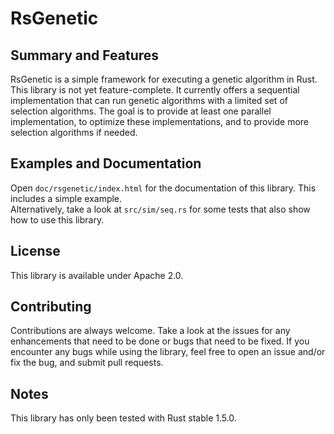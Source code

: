 # RsGenetic

## Summary and Features
RsGenetic is a simple framework for executing a genetic algorithm in Rust.  
This library is not yet feature-complete. It currently offers a sequential implementation that
can run genetic algorithms with a limited set of selection algorithms. The goal is
to provide at least one parallel implementation, to optimize these implementations,
and to provide more selection algorithms if needed.

## Examples and Documentation
Open `doc/rsgenetic/index.html` for the documentation of this library. This includes a simple example.  
Alternatively, take a look at `src/sim/seq.rs` for some tests that also show how to use this library.

## License
This library is available under Apache 2.0.

## Contributing
Contributions are always welcome. Take a look at the issues for any enhancements that need to be
done or bugs that need to be fixed. If you encounter any bugs while using the library, feel free to
open an issue and/or fix the bug, and submit pull requests.

## Notes
This library has only been tested with Rust stable 1.5.0.
